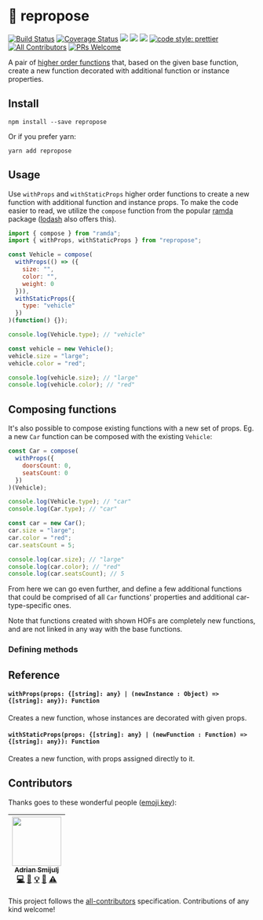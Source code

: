 
# 🎲 repropose
[![Build Status](https://travis-ci.org/doitadrian/repropose.svg?branch=master)](https://travis-ci.org/doitadrian/repropose)
[![Coverage Status](https://coveralls.io/repos/github/doitadrian/repropose/badge.svg?branch=master)](https://coveralls.io/github/doitadrian/repropose?branch=master)
[![](https://img.shields.io/npm/dw/repropose.svg)](https://www.npmjs.com/package/repropose) 
[![](https://img.shields.io/npm/v/repropose.svg)](https://www.npmjs.com/package/repropose)
![](https://img.shields.io/npm/types/repropose.svg)
[![code style: prettier](https://img.shields.io/badge/code_style-prettier-ff69b4.svg?style=flat-square)](https://github.com/prettier/prettier)
[![All Contributors](https://img.shields.io/badge/all_contributors-1-orange.svg?style=flat-square)](#contributors)
[![PRs Welcome](https://img.shields.io/badge/PRs-welcome-brightgreen.svg?style=flat-square)](http://makeapullrequest.com)
  
A pair of [higher order functions](https://en.wikipedia.org/wiki/Higher-order_function)
that, based on the given base function, create a new function decorated 
with additional function or instance properties.

## Install
```
npm install --save repropose
```

Or if you prefer yarn: 
```
yarn add repropose
```

## Usage
Use `withProps` and `withStaticProps` higher order functions 
to create a new function with additional function and instance props. 
To make the code easier to read, we utilize the `compose` function from 
the popular [ramda](https://ramdajs.com/) package 
([lodash](https://lodash.com/) also offers this).

```javascript
import { compose } from "ramda";
import { withProps, withStaticProps } from "repropose";

const Vehicle = compose(
  withProps(() => ({
    size: "",
    color: "",
    weight: 0
  })),
  withStaticProps({
    type: "vehicle"
  })
)(function() {});

console.log(Vehicle.type); // "vehicle"

const vehicle = new Vehicle();
vehicle.size = "large";
vehicle.color = "red";

console.log(vehicle.size); // "large"
console.log(vehicle.color); // "red"
```

## Composing functions

It's also possible to compose existing functions with a new set of props. Eg. a new `Car` function 
can be composed with the existing `Vehicle`:

```javascript
const Car = compose(
  withProps({
    doorsCount: 0,
    seatsCount: 0
  })
)(Vehicle);

console.log(Vehicle.type); // "car"
console.log(Car.type); // "car"

const car = new Car();
car.size = "large";
car.color = "red";
car.seatsCount = 5;

console.log(car.size); // "large"
console.log(car.color); // "red"
console.log(car.seatsCount); // 5
```

From here we can go even further, and define a few additional functions 
that could be comprised of all `Car` functions' properties and 
additional car-type-specific ones.

Note that functions created with shown HOFs are completely new functions, 
and are not linked in any way with the base functions.

### Defining methods

## Reference

#### `withProps(props: {[string]: any} | (newInstance : Object) => {[string]: any}): Function`
Creates a new function, whose instances are decorated with given props.

#### `withStaticProps(props: {[string]: any} | (newFunction : Function) => {[string]: any}): Function`
Creates a new function, with props assigned directly to it.

## Contributors

Thanks goes to these wonderful people ([emoji key](https://github.com/kentcdodds/all-contributors#emoji-key)):

<!-- ALL-CONTRIBUTORS-LIST:START - Do not remove or modify this section -->
<!-- prettier-ignore -->
| [<img src="https://avatars0.githubusercontent.com/u/5121148?v=4" width="100px;"/><br /><sub><b>Adrian Smijulj</b></sub>](https://github.com/doitadrian)<br />[💻](https://github.com/doitadrian/repropose/commits?author=doitadrian "Code") [📖](https://github.com/doitadrian/repropose/commits?author=doitadrian "Documentation") [💡](#example-doitadrian "Examples") [👀](#review-doitadrian "Reviewed Pull Requests") [⚠️](https://github.com/doitadrian/repropose/commits?author=doitadrian "Tests") |
| :---: |
<!-- ALL-CONTRIBUTORS-LIST:END -->

This project follows the [all-contributors](https://github.com/kentcdodds/all-contributors) specification. Contributions of any kind welcome!
